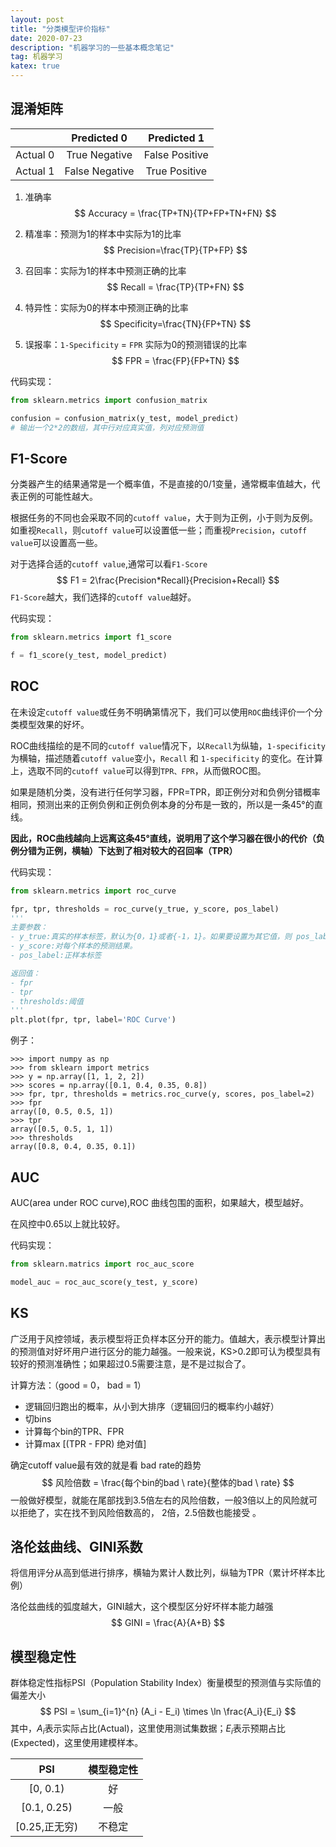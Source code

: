 ```yaml
---
layout: post
title: "分类模型评价指标"
date: 2020-07-23
description: "机器学习的一些基本概念笔记"
tag: 机器学习
katex: true
---
```


## 混淆矩阵

|          |  Predicted 0   |  Predicted 1   |
| :------: | :------------: | :------------: |
| Actual 0 | True Negative  | False Positive |
| Actual 1 | False Negative | True Positive  |

1. 准确率
   $$
   Accuracy = \frac{TP+TN}{TP+FP+TN+FN}
   $$
   
2. 精准率：预测为1的样本中实际为1的比率
   $$
   Precision=\frac{TP}{TP+FP}
   $$
   
3. 召回率：实际为1的样本中预测正确的比率
   $$
   Recall = \frac{TP}{TP+FN}
   $$

4. 特异性：实际为0的样本中预测正确的比率
   $$
   Specificity=\frac{TN}{FP+TN}
   $$

5. 误报率：`1-Specificity` = `FPR`  实际为0的预测错误的比率
   $$
   FPR = \frac{FP}{FP+TN}
   $$

代码实现：

```python
from sklearn.metrics import confusion_matrix

confusion = confusion_matrix(y_test, model_predict)
# 输出一个2*2的数组，其中行对应真实值，列对应预测值
```


## F1-Score

分类器产生的结果通常是一个概率值，不是直接的0/1变量，通常概率值越大，代表正例的可能性越大。

根据任务的不同也会采取不同的`cutoff value`，大于则为正例，小于则为反例。如重视`Recall`，则`cutoff value`可以设置低一些；而重视`Precision`，`cutoff value`可以设置高一些。

对于选择合适的`cutoff value`,通常可以看`F1-Score`
$$
F1 = 2\frac{Precision*Recall}{Precision+Recall}
$$
`F1-Score`越大，我们选择的`cutoff value`越好。

代码实现：

```python
from sklearn.metrics import f1_score

f = f1_score(y_test, model_predict)
```



## ROC

在未设定`cutoff value`或任务不明确第情况下，我们可以使用`ROC`曲线评价一个分类模型效果的好坏。

ROC曲线描绘的是不同的`cutoff value`情况下，以`Recall`为纵轴，`1-specificity`为横轴，描述随着`cutoff value`变小，`Recall` 和 `1-specificity` 的变化。在计算上，选取不同的`cutoff value`可以得到`TPR、FPR`，从而做ROC图。

如果是随机分类，没有进行任何学习器，FPR=TPR，即正例分对和负例分错概率相同，预测出来的正例负例和正例负例本身的分布是一致的，所以是一条45°的直线。

**因此，ROC曲线越向上远离这条45°直线，说明用了这个学习器在很小的代价（负例分错为正例，横轴）下达到了相对较大的召回率（TPR）**

代码实现：

```python
from sklearn.metrics import roc_curve

fpr, tpr, thresholds = roc_curve(y_true, y_score, pos_label)
'''
主要参数：
- y_true:真实的样本标签，默认为{0，1}或者{-1，1}。如果要设置为其它值，则 pos_label 参数要设置为特定值。例如要令样本标签为{1，2}，其中2表示正样本，则pos_label=2。
- y_score:对每个样本的预测结果。
- pos_label:正样本标签

返回值：
- fpr
- tpr
- thresholds:阈值
'''
plt.plot(fpr, tpr, label='ROC Curve')
```

例子：

```
>>> import numpy as np
>>> from sklearn import metrics
>>> y = np.array([1, 1, 2, 2])
>>> scores = np.array([0.1, 0.4, 0.35, 0.8])
>>> fpr, tpr, thresholds = metrics.roc_curve(y, scores, pos_label=2)
>>> fpr
array([0, 0.5, 0.5, 1])
>>> tpr
array([0.5, 0.5, 1, 1])
>>> thresholds
array([0.8, 0.4, 0.35, 0.1])
```



## AUC 

AUC(area under ROC curve),ROC 曲线包围的面积，如果越大，模型越好。

在风控中0.65以上就比较好。

代码实现：

```python
from sklearn.matrics import roc_auc_score

model_auc = roc_auc_score(y_test, y_score)
```



## KS

广泛用于风控领域，表示模型将正负样本区分开的能力。值越大，表示模型计算出的预测值对好坏用户进行区分的能力越强。一般来说，KS>0.2即可认为模型具有较好的预测准确性；如果超过0.5需要注意，是不是过拟合了。

计算方法：（good = 0， bad = 1）

- 逻辑回归跑出的概率，从小到大排序（逻辑回归的概率约小越好）
- 切bins
- 计算每个bin的TPR、FPR
- 计算max [(TPR - FPR) 绝对值]

确定cutoff value最有效的就是看 bad rate的趋势
$$
风险倍数 = \frac{每个bin的bad \ rate}{整体的bad \ rate}
$$
一般做好模型，就能在尾部找到3.5倍左右的风险倍数，一般3倍以上的风险就可以拒绝了，实在找不到风险倍数高的， 2倍，2.5倍数也能接受 。

## 洛伦兹曲线、GINI系数

将信用评分从高到低进行排序，横轴为累计人数比列，纵轴为TPR（累计坏样本比例）

洛伦兹曲线的弧度越大，GINI越大，这个模型区分好坏样本能力越强
$$
GINI = \frac{A}{A+B}
$$


## 模型稳定性

群体稳定性指标PSI（Population Stability Index）衡量模型的预测值与实际值的偏差大小
$$
PSI = \sum_{i=1}^{n} (A_i - E_i) \times \ln \frac{A_i}{E_i}
$$
其中，$A_i$表示实际占比(Actual)，这里使用测试集数据；$E_i$表示预期占比(Expected)，这里使用建模样本。

|      PSI      | 模型稳定性 |
| :-----------: | :--------: |
|   [0, 0.1)    |     好     |
|  [0.1, 0.25)  |    一般    |
| [0.25,正无穷) |   不稳定   |

